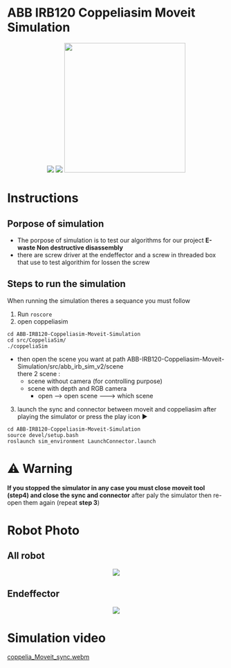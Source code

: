 # ABB IRB120 Coppeliasim Moveit Simulation
<p align="center">
  <img  src="https://user-images.githubusercontent.com/81301684/194425810-b7c92c09-1e9a-4b5c-883e-c3838d898cdb.png">
  <img src="https://user-images.githubusercontent.com/81301684/194426104-63a72551-cd23-4683-a02b-cdc791823ae4.png">
  <img width="280" height="300" src="https://user-images.githubusercontent.com/81301684/194424282-e862cb8b-4492-43c2-9e7e-9fe71474a4f0.png">
</p>

# Instructions
## Porpose of simulation
* The porpose of simulation is to test our algorithms for our project **E-waste Non destructive disassembly** 
* there are screw driver at the endeffector and a screw in threaded box that use to test algorithim for lossen the screw

## Steps to run the simulation
When running the simulation theres a sequance you must follow</br>
1. Run ```roscore```
2. open coppeliasim 
```
cd ABB-IRB120-Coppeliasim-Moveit-Simulation
cd src/CoppeliaSim/
./coppeliaSim
```
* then open the scene you want at path ABB-IRB120-Coppeliasim-Moveit-Simulation/src/abb_irb_sim_v2/scene</br>
  there 2 scene : 
  * scene without camera (for controlling purpose)
  * scene with depth and RGB camera
    * open --> open scene ---> which scene
3. launch the sync and connector between moveit and coppeliasim after playing the simulator or press the play icon ▶️
```
cd ABB-IRB120-Coppeliasim-Moveit-Simulation
source devel/setup.bash
roslaunch sim_environment LaunchConnector.launch
```
# ⚠️ Warning
**If you stopped the simulator in any case you must close moveit tool (step4) and close the sync and connector**
after paly the simulator then re-open them again (repeat **step 3**)
# Robot Photo
## All robot 
<p align="center">
  <img src="https://user-images.githubusercontent.com/81301684/196560694-a1b7d548-5b70-44ff-8ce3-97238b73f9ff.png">
</p>

## Endeffector
<p align="center">
  <img src="https://user-images.githubusercontent.com/81301684/196561177-c649574f-79f5-4a16-b13d-6e8bfab13142.png">
</p>

# Simulation video
[coppelia_Moveit_sync.webm](https://user-images.githubusercontent.com/81301684/196551505-59a329c2-e061-4812-9c18-5a2c26056d37.webm)
